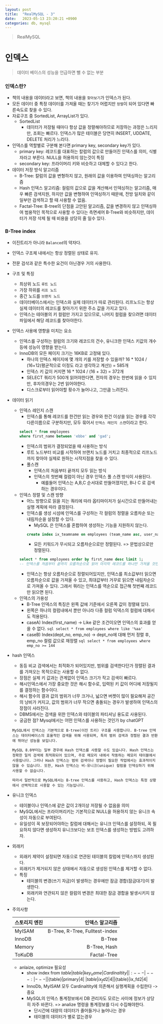 ```yaml
---
layout: post
title:  "RealMySQL - 3"
date:   2023-05-13 23:20:21 +0900
categories: db, mysql
---
```


> RealMySQL

# 인덱스
> 데이터 베이스의 성능을 언급하면 뺄 수 없는 부분

### 인덱스란?
- 책의 내용을 데이터라고 보면, 책의 내용을 `찾아보기`가 인덱스가 된다.
- 모든 데이터 중 특정 데이터를 가져올 때는 찾기가 어렵지만 `정렬`이 되어 있다면 빠른속도로 찾을 수 있다.
- 자료구조 중 SortedList, ArrayList가 있다.
    - SortedList 
        - 데이터가 저장될 때마다 항상 값을 정렬해야하므로 저장하는 과정은 느리지만, 조회는 빠르다. 인덱스가 많은 테이블은 당연히 INSERT, UDDATE, DELETE 처리가 느리다.
- 인덱스를 역할별로 구분해 본다면 primary key, secondary key가 있다.
    - primary key: 레코드를 대표하는 칼럼의 값으로 만들어진 인덱스를 의미, 식별자라고 부른다. NULL을 허용하지 않는것이 특징
    - secondary key: 프라이머리 키와 비슷하고 대체할 수 있다고 한다. 
- 데이터 저장 방식 알고리즘
    - B-Tree: 칼럼의 값을 변형하지 않고, 원래의 값을 이용하여 인덱싱하는 알고리즘
    - Hash 인덱스 알고리즘: 컬럼의 값으로 값을 계산해서 인덱싱하는 알고리즘, 매우 빠른 검색지원, 하지만 값을 변형하여 인덱싱하기 때문에, 전방 일치와 같이 일부만 검색하고 할 때 사용할 수 없음.
    - Factal-Tree: B-tree의 단점을 고안된 알고리즘, 값을 변경하지 않고 인덱싱하여 범용적인 목적으로 사용할 수 있다는 측면세어 B-Tree와 비슷하지만, 데이터가 저장 삭제 될 때 비용을 상당히 줄 일수 있다.

### B-Tree index
- 이진트리가 아니라 `Balanced`의 약자다.
- 인덱스 구조체 내에서는 항상 정렬된 상태로 유지.
- 전문 검삭과 같은 특수한 요건이 아닌경우 거의 사용한다.
- 구조 및 특징
    - 최상위 노드 `루트 노드`
    - 가장 하위를 `리프 노드`
    - 중간 노드를 `브랜치 노드`
    - 데이터베이스에서는 인덱스와 실제 데이터가 따로 관리된다. 리프노드는 항상 실제 데이터의 레코드를 찾아가기 위한 주소 값을 가지고 있다.
    - 인덱스는 테아블의 키 컬럼만 가지고 있으므로, 나머지 컬럼을 찾으려면 데이터 파일에서 해당 레코드를 찾아야한다.
- 인덱스 사용에 영향을 미치는 요소
    - 인덱스를 구성하는 컬럼의 크기와 레코드의 건수, 유니크한 인덱스 키값의 개수 등에 성능이 영향을 받는다.
    - InnoDB의 모든 페이지 크기는 16KB로 고정돼 있다.
        - 하나의 인덱스 페이지에 몇 개의 키를 저장할 수 있을까? 16 * 1024 / (16+12(평균적으로 이정도 라고 생각하고 계산)) = 585개
        - 인덱스 키 값이 커지면 16 * 1024 / (16 + 32) = 372개
        - SELECT 쿼리가 500개 읽어야한다면, 전자의 경우는 한번에 읽을 수 있지만, 후자의경우는 2번 읽어야한다.
        - 디스크로부터 읽어야할 횟수가 늘어나고, 그만큼 느려진다. 
- 데이터 읽기
    - 인덱스 레인지 스캔
        - 인덱스를 통해 레코드를 한건만 읽는 경우와 한건 이상을 읽는 경우를 각각 다른이름으로 구분하지만, 모두 묶어서 `인덱스 레인지 스캔`이라고 한다.
        ```sql
        select * from employees
        where first_name between 'ebbe' and 'gad';
        ```
        - 인덱스의 범위가 결정되었을 때 사용하는 방식
        - 루트 노드부터 비교를 시작하여 브랜치 노드를 거치고 최종적으로 리프노드까지 찾아야 실제로 원하는 시작지점을 찾을 수 있다.
        - 풀스캔
            - 인덱스의 처음부터 끝까지 모두 읽는 방식
            - 인덱스의 첫번째 컬럼이 아닌 경우 인덱스 풀 스캔 방식이 사용된다.
                - 예를들어 인덱스는 A,B,C 순서대로 만들어졌지만, B나 C 로 검색하는 경우이다.
    - 인덱스 정렬 및 스캔 방향
        - 어느 방향으로 읽을 지는 쿼리에 따라 옵티마이저가 실시간으로 만들어내는 실행 계획에 따라 결정된다.
        - 인덱스를 생성 시섬에 인덱스를 구성하는 각 컬럼의 정렬을 오름차순 또는 내림차순을 설정할 수 있다.
            - MySQL 은 인덱스를 혼합하여 생성하는 기능을 지원하지 않는다.
            ```sql
            create index ix_teamname on employees (team_name asc, user_name desc);
            ```
            - 모든 키워드가 무시되고 오름차순으로만 정렬된다. => 문법상으로만 정렬된다.
        ```sql
        select * from employees order by first_name desc limit 1;
        -- 인덱스를 처음부터 끝까지 오름차순으로 읽어 마지막 레코드를 하나만 가져올 것인가?
        ```
        - 인덱스는 항상 오름차순으로 정렬되어있지만, 인덱스를 최소값부터 읽으면 오름차순으로 값을 가져올 수 있고, 최대값부터 거꾸로 읽으면 내림차순으로 가져올 수 있다. 그래서 쿼리는 인덱스를 역순으로 접근해 첫번째 레코드만 읽으면 된다.
    - 인덱스의 가용성
        - B-Tree 인덱스의 특징은 왼쪽 값에 기준에서 오른쪽 값이 정렬돼 있다.
        - 왼쪽은 하나의 컬럼내에서 뿐만 아니라 다중 컬럼 익덱스의 컬럼에 대해서도 적용된다.
        - caseA) Index(first_name) -> Like 같은 조건이오면 인덱스의 효과를 얻을 수 없다.
            ```sql select * from employees where like '%aa'```
        - caseB) Index(dept_no, emp_no) -> dept_no에 대해 먼저 정렬 후, emp_no 컬럼 값으로 재정렬
            ```sql select * from employees where emp_no >= 144```
- hash 인덱스
    - 동등 비교 검색에서는 최적화가 되어있지만, 범위를 검색한다던가 정렬된 결과를 가져오는 목적으로는 사용할 수 없다.
    - 장점은 실제 키 값과는 관계없이 인덱스 크기가 작고 검색이 빠르다.
    - 해시인덱스에서 가장 중요한 것은 해시 함수로, 입력된 키 값이 어디에 저장될지를 결정하는 함수이다.
    - 해시 함수의 결과 값의 범위가 너무 크거나, 넓으면 버켓이 많이 필요해져 공간의 낭비가 커지고, 값의 범위가 너무 작으면 충돌되는 경우가 발생하여 인덱스의 장점이 사라진다.
    - DBMS에서는 검색을 위한 인덱스와 테이블의 파티셔닝 용도로 사용된다.
    - 궁금한 점? Mysql에서는 어떤 인덱스를 사용하는 것인가 by chatGPT
    
    ```
    MySQL에서 인덱스는 기본적으로 B-tree(이진 트리) 구조를 사용합니다. B-tree 인덱스는 데이터베이스의 효율적인 검색을 위해 사용되며, 특히 범위 검색과 정렬된 결과 반환에 뛰어난 성능을 보입니다.

    MySQL 8.0부터는 일부 경우에 Hash 인덱스를 사용할 수도 있습니다. Hash 인덱스는 정확한 일치 검색에 최적화되어 있으며, 주로 메모리 내에서 작동하는 메모리 테이블에서 사용됩니다. 그러나 Hash 인덱스는 범위 검색이나 정렬이 필요한 작업에서는 효과적이지 않을 수 있습니다. 또한, Hash 인덱스는 비-유니크(unique) 컬럼을 인덱싱하기 위해 사용할 수 없습니다.

    따라서 일반적으로 MySQL에서는 B-tree 인덱스를 사용하고, Hash 인덱스는 특정 상황에서 선택적으로 사용할 수 있는 기능입니다.
    ```
- 유니크 인덱스
    - 테이블이나 인덱스에 같은 값이 2개이상 저장될 수 없음을 의미
    - MySQL에서는 프라이머리키는 기본적으로 NULL을 허용하지 않는 유니크 속성이 자동으로 부여된다.
    - 유일성이 꼭 보장되어야하는 칼럼에 대해서는 유니크 인덱스를 설정하되, 꼭 필요하지 않다면 생성하지 유니크보다는 보조 인덱스를 생성하는 방법도 고려하자.
- 외래키
    - 외래키 제약이 설정되면 자동으로 연관된 테이블의 칼럼에 인덱스까지 생성된다.
    - 외래키가 제거되지 않은 상태에서 자동으로 생성된 인덱스를 제거할 수 없다.
    - 특징
        - 테이블의 변경(쓰기 자금)이 발생하는 경우에만 잠금 경합(잠금대기)이 발생한다.
        - 외래키와 연관되지 않은 컬럼의 변경은 최대한 잠금 경합을 발생시키지 않는다.
- 주의사항

    |스토리지 엔진|인덱스 알고리즘|
    |:---|---:|
    |MyISAM|B-Tree, R-Tree, Fulltest-index|
    |InnoDB|B-Tree|
    |Memory|B-Tree, Hash|
    |ToKuDB|Factal-Tree|

    - anlaize, optimize 필요성
        - show index from ${table}
            |table|key_name|Cardinaltity|
            |:---|---:|---|
            |${table}|primary|4|
            |${table}|ix_fd2|4|
            |${table}|ix_fd2|4|
        - InnoDb, MyISAM 모두 Cardinaltity에 의존해서 실행계획을 수립한다 -> 중요
        - MySQL의 인덱스 통계정보에서 DB 관리자도 모르는 사이에 정보가 상당히 자주 바뀐다. => analize 명령을 통계정보를 다시 수집해야한다.
            - 단시간에 대량의 데이터가 줄어들거나 늘어나는 경우
            - 테이블의 데이터가 별로 없는경우